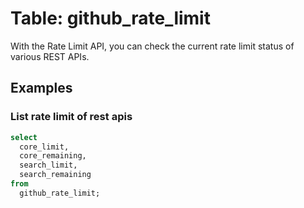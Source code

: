 # Table: github_rate_limit

With the Rate Limit API, you can check the current rate limit status of various REST APIs.

## Examples

### List rate limit of rest apis

```sql
select
  core_limit,
  core_remaining,
  search_limit,
  search_remaining
from
  github_rate_limit;
```
